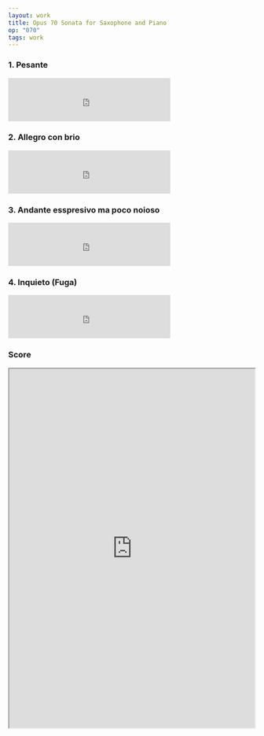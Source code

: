 ```yaml
---
layout: work
title: Opus 70 Sonata for Saxophone and Piano
op: "070"
tags: work
---
```


### 1. Pesante

<iframe src="https://app.box.com/embed/preview/t7lgwmzvj4mj0r4p2c4cfermdxhwj393?view=&sort=&direction=ASC&theme=light" width="330" height="88" frameborder="0" allowfullscreen webkitallowfullscreen msallowfullscreen></iframe>

### 2. Allegro con brio  
<iframe src="https://app.box.com/embed/preview/cqpj25y8oxotirw3e8tv599clfddemsc?view=&sort=&direction=ASC&theme=light" width="330" height="88" frameborder="0" allowfullscreen webkitallowfullscreen msallowfullscreen></iframe>

### 3. Andante esspresivo ma poco noioso

<iframe src="https://app.box.com/embed/preview/jecq4atqhhnqybfqle13qy6jdwgy8yum?view=&sort=&direction=ASC&theme=light" width="330" height="88" frameborder="0" allowfullscreen webkitallowfullscreen msallowfullscreen></iframe>

### 4. Inquieto (Fuga)

<iframe src="https://app.box.com/embed/preview/knne1k04zi0ob4a11eygus4tik1udtkk?view=&sort=&direction=ASC&theme=light" width="330" height="88" frameborder="0" allowfullscreen webkitallowfullscreen msallowfullscreen></iframe>

### Score

<iframe src="https://app.box.com/embed/preview/bgrqp3sv853aehdz5rpwkc3tmi7zzp4x?theme=light&view=&sort=&direction=ASC" width="500" height="730" frameBorder="1" allowfullscreen webkitallowfullscreen mozallowfullscreen oallowfullscreen msallowfullscreen></iframe>
